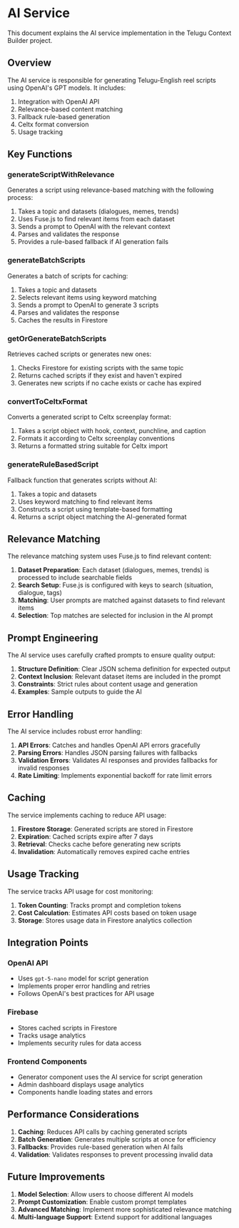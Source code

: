 # AI Service

This document explains the AI service implementation in the Telugu Context Builder project.

## Overview

The AI service is responsible for generating Telugu-English reel scripts using OpenAI's GPT models. It includes:

1. Integration with OpenAI API
2. Relevance-based content matching
3. Fallback rule-based generation
4. Celtx format conversion
5. Usage tracking

## Key Functions

### generateScriptWithRelevance

Generates a script using relevance-based matching with the following process:

1. Takes a topic and datasets (dialogues, memes, trends)
2. Uses Fuse.js to find relevant items from each dataset
3. Sends a prompt to OpenAI with the relevant context
4. Parses and validates the response
5. Provides a rule-based fallback if AI generation fails

### generateBatchScripts

Generates a batch of scripts for caching:

1. Takes a topic and datasets
2. Selects relevant items using keyword matching
3. Sends a prompt to OpenAI to generate 3 scripts
4. Parses and validates the response
5. Caches the results in Firestore

### getOrGenerateBatchScripts

Retrieves cached scripts or generates new ones:

1. Checks Firestore for existing scripts with the same topic
2. Returns cached scripts if they exist and haven't expired
3. Generates new scripts if no cache exists or cache has expired

### convertToCeltxFormat

Converts a generated script to Celtx screenplay format:

1. Takes a script object with hook, context, punchline, and caption
2. Formats it according to Celtx screenplay conventions
3. Returns a formatted string suitable for Celtx import

### generateRuleBasedScript

Fallback function that generates scripts without AI:

1. Takes a topic and datasets
2. Uses keyword matching to find relevant items
3. Constructs a script using template-based formatting
4. Returns a script object matching the AI-generated format

## Relevance Matching

The relevance matching system uses Fuse.js to find relevant content:

1. **Dataset Preparation**: Each dataset (dialogues, memes, trends) is processed to include searchable fields
2. **Search Setup**: Fuse.js is configured with keys to search (situation, dialogue, tags)
3. **Matching**: User prompts are matched against datasets to find relevant items
4. **Selection**: Top matches are selected for inclusion in the AI prompt

## Prompt Engineering

The AI service uses carefully crafted prompts to ensure quality output:

1. **Structure Definition**: Clear JSON schema definition for expected output
2. **Context Inclusion**: Relevant dataset items are included in the prompt
3. **Constraints**: Strict rules about content usage and generation
4. **Examples**: Sample outputs to guide the AI

## Error Handling

The AI service includes robust error handling:

1. **API Errors**: Catches and handles OpenAI API errors gracefully
2. **Parsing Errors**: Handles JSON parsing failures with fallbacks
3. **Validation Errors**: Validates AI responses and provides fallbacks for invalid responses
4. **Rate Limiting**: Implements exponential backoff for rate limit errors

## Caching

The service implements caching to reduce API usage:

1. **Firestore Storage**: Generated scripts are stored in Firestore
2. **Expiration**: Cached scripts expire after 7 days
3. **Retrieval**: Checks cache before generating new scripts
4. **Invalidation**: Automatically removes expired cache entries

## Usage Tracking

The service tracks API usage for cost monitoring:

1. **Token Counting**: Tracks prompt and completion tokens
2. **Cost Calculation**: Estimates API costs based on token usage
3. **Storage**: Stores usage data in Firestore analytics collection

## Integration Points

### OpenAI API

- Uses `gpt-5-nano` model for script generation
- Implements proper error handling and retries
- Follows OpenAI's best practices for API usage

### Firebase

- Stores cached scripts in Firestore
- Tracks usage analytics
- Implements security rules for data access

### Frontend Components

- Generator component uses the AI service for script generation
- Admin dashboard displays usage analytics
- Components handle loading states and errors

## Performance Considerations

1. **Caching**: Reduces API calls by caching generated scripts
2. **Batch Generation**: Generates multiple scripts at once for efficiency
3. **Fallbacks**: Provides rule-based generation when AI fails
4. **Validation**: Validates responses to prevent processing invalid data

## Future Improvements

1. **Model Selection**: Allow users to choose different AI models
2. **Prompt Customization**: Enable custom prompt templates
3. **Advanced Matching**: Implement more sophisticated relevance matching
4. **Multi-language Support**: Extend support for additional languages